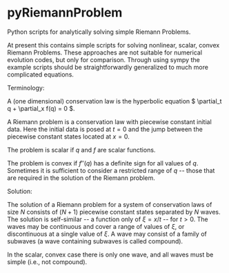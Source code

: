 pyRiemannProblem
================

Python scripts for analytically solving simple Riemann Problems.

At present this contains simple scripts for solving nonlinear, scalar, convex Riemann Problems. These approaches are not suitable for numerical evolution codes, but only for comparison. Through using sympy the example scripts should be straightforwardly generalized to much more complicated equations.

Terminology:

A (one dimensional) conservation law is the hyperbolic equation
$ \partial_t q + \partial_x f(q) = 0 $.

A Riemann problem is a conservation law with piecewise constant initial data. Here the initial data is posed at $t = 0$ and the jump between the piecewise constant states located at $x = 0$.

The problem is scalar if $q$ and $f$ are scalar functions.

The problem is convex if $f''(q)$ has a definite sign for all values of $q$. Sometimes it is sufficient to consider a restricted range of $q$ -- those that are required in the solution of the Riemann problem.

Solution:

The solution of a Riemann problem for a system of conservation laws of size $N$ consists of $(N+1)$ piecewise constant states separated by $N$ waves. The solution is self-similar -- a function only of $\xi = x / t$ -- for $t > 0$. The waves may be continuous and cover a range of values of $\xi$, or discontinuous at a single value of $\xi$. A wave may consist of a family of subwaves (a wave containing subwaves is called compound).

In the scalar, convex case there is only one wave, and all waves must be simple (i.e., not compound).
